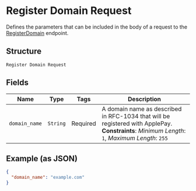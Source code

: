 
# Register Domain Request

Defines the parameters that can be included in the body of
a request to the [RegisterDomain](../../doc/api/apple-pay.md#register-domain) endpoint.

## Structure

`Register Domain Request`

## Fields

| Name | Type | Tags | Description |
|  --- | --- | --- | --- |
| `domain_name` | `String` | Required | A domain name as described in RFC-1034 that will be registered with ApplePay.<br>**Constraints**: *Minimum Length*: `1`, *Maximum Length*: `255` |

## Example (as JSON)

```json
{
  "domain_name": "example.com"
}
```

